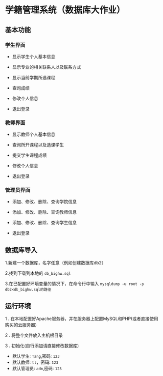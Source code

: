 # 学籍管理系统（数据库大作业）
## 基本功能
### 学生界面
* 显示学生个人基本信息

* 显示专业的相关联系人以及联系方式

* 显示当前学期所选课程

* 查询成绩

* 修改个人信息

* 退出登录

### 教师界面
* 显示教师个人基本信息

* 查询所开课程以及选课学生

* 提交学生课程成绩

* 修改个人信息

* 退出登录

### 管理员界面
* 添加、修改、删除、查询学院信息

* 添加、修改、删除、查询教师信息

* 添加、修改、删除、查询学生信息

* 退出登录

 
## 数据库导入

1.新建一个数据库，名字任意（例如创建数据库db2）

2.找到下载到本地的  ```db_bighw.sql```

3.在已配置好环境变量的情况下，在命令行中输入 ```mysqldump -u root -p db2<db_bighw.sql的路径```

## 运行环境
1 . 在本地配置好Apache服务器，并在服务器上配置MySQL和PHP(或者直接使用购买的云服务器)

2 . 将整个文件放入主机根目录

3 . 初始化(自行添加请直接修改数据库)
  
   * 默认学生: ```Tang```,密码: ```123```
   * 默认教师: ```tl```，密码: ```123```
   * 默认管理员: ```adm```,密码: ```123```

